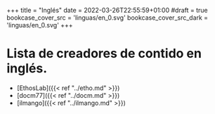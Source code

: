 +++
title = "Inglés"
date = 2022-03-26T22:55:59+01:00
#draft = true
bookcase_cover_src = 'linguas/en_0.svg'
bookcase_cover_src_dark = 'linguas/en_0.svg'
+++

# Lista de creadores de contido en inglés.

* [EthosLab]({{< ref "../etho.md" >}})
* [docm77]({{< ref "../docm.md" >}})
* [ilmango]({{< ref "../ilmango.md" >}})
